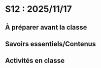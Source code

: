 # S12 : <!-- %: S12 -->2025/11/17<!-- %; -->

## À préparer avant la classe

## Savoirs essentiels/Contenus

## Activités en classe


